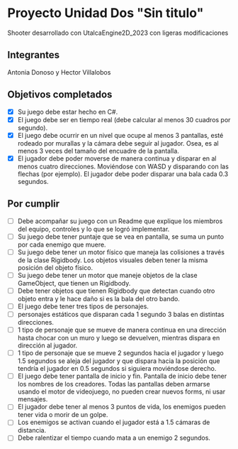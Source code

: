# Proyecto Unidad Dos "Sin titulo"

Shooter desarrollado con UtalcaEngine2D_2023 con ligeras modificaciones

## Integrantes

Antonia Donoso y Hector Villalobos

## Objetivos completados

- [x] Su juego debe estar hecho en C#.
- [x] El juego debe ser en tiempo real (debe calcular al menos 30 cuadros por segundo).
- [x] El juego debe ocurrir en un nivel que ocupe al menos 3 pantallas, esté rodeado por murallas y la cámara debe seguir al jugador. Osea, es al menos 3 veces del tamaño del encuadre de la pantalla.
- [X] El jugador debe poder moverse de manera continua y disparar en al menos cuatro direcciones. Moviéndose con WASD y disparando con las flechas (por ejemplo). El jugador debe poder disparar una bala cada 0.3 segundos.

## Por cumplir

- [ ] Debe acompañar su juego con un Readme que explique los miembros del equipo, controles y lo que se logró implementar.
- [ ] Su juego debe tener puntaje que se vea en pantalla, se suma un punto por cada enemigo que muere.
- [ ] Su juego debe tener un motor físico que maneja las colisiones a través de la clase Rigidbody. Los objetos visuales deben tener la misma posición del objeto físico.
- [ ] Su juego debe tener un motor que maneje objetos de la clase GameObject, que tienen un Rigidbody.
- [ ] Debe tener objetos que tienen Rigidbody que detectan cuando otro objeto entra y le hace daño si es la bala del otro bando.
- [ ] El juego debe tener tres tipos de personajes.
- [ ] personajes estáticos que disparan cada 1 segundo 3 balas en distintas direcciones.
- [ ] 1 tipo de personaje que se mueve de manera continua en una dirección hasta chocar con un muro y luego se devuelven, mientras dispara en dirección al jugador.
- [ ] 1 tipo de personaje que se mueve 2 segundos hacia el jugador y luego 1.5 segundos se aleja del jugador y que dispara hacia la posición que tendría el jugador en 0.5 segundos si siguiera moviéndose derecho.
- [ ] El juego debe tener pantalla de inicio y fin. Pantalla de inicio debe tener los nombres de los creadores. Todas las pantallas deben armarse usando el motor de videojuego, no pueden crear nuevos forms, ni usar mensajes.
- [ ] El jugador debe tener al menos 3 puntos de vida, los enemigos pueden tener vida o morir de un golpe.
- [ ] Los enemigos se activan cuando el jugador está a 1.5 cámaras de distancia.
- [ ] Debe ralentizar el tiempo cuando mata a un enemigo 2 segundos.
